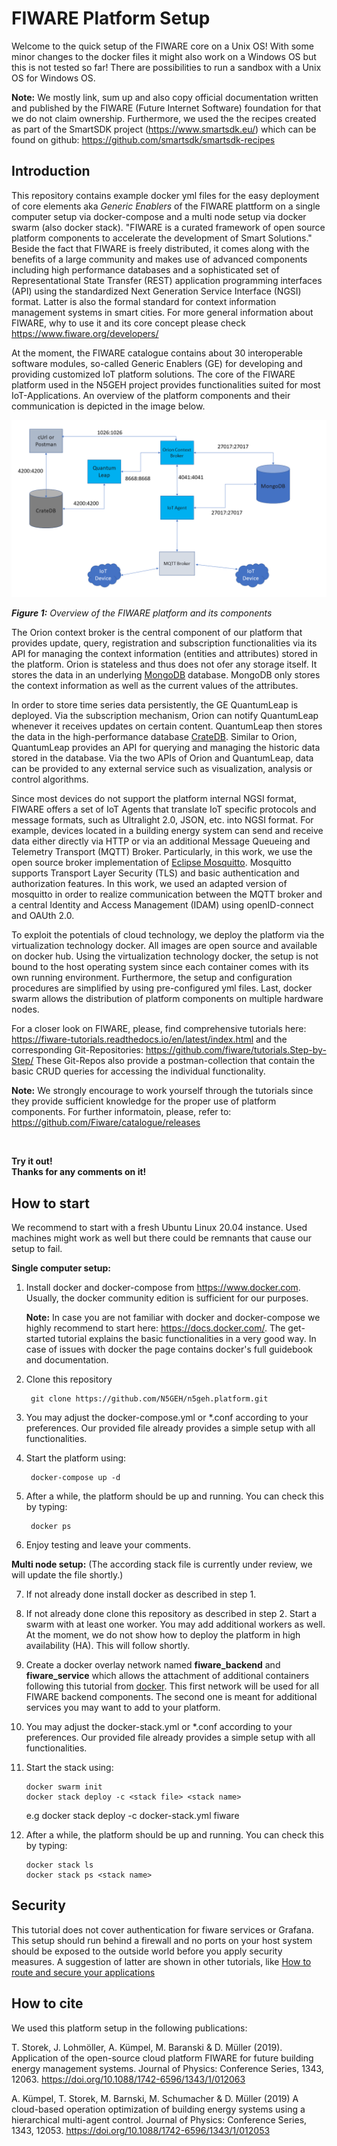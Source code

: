 # FIWARE Platform Setup

Welcome to the quick setup of the FIWARE core on a Unix OS! 
With some minor changes to the docker files it might also work on a Windows OS but this is not tested so far! There are possibilities to run a sandbox with a Unix OS for Windows OS.

**Note:** We mostly link, sum up and also copy official documentation written and published by the FIWARE (Future Internet Software) foundation for that we do not claim ownership. Furthermore, we used the the recipes created as part of the SmartSDK project (https://www.smartsdk.eu/) which can be found on github:
https://github.com/smartsdk/smartsdk-recipes

## Introduction

This repository contains example docker yml files for the easy deployment of core elements aka *Generic Enablers* of the FIWARE plattform on a single computer setup via docker-compose and a multi node setup via docker swarm (also docker stack).
"FIWARE is a curated framework of open source platform components to
 accelerate the development of Smart Solutions." 
 Beside the fact that FIWARE is freely distributed, it comes along with the benefits of a large community and makes use of advanced components including high performance databases and a sophisticated set of Representational State Transfer (REST) application programming interfaces (API) using the standardized Next Generation Service Interface (NGSI) format. Latter is also the formal standard for context information management systems in smart cities.
 For more general information about FIWARE, why to use it and its core concept please check https://www.fiware.org/developers/ <br>

At the moment, the FIWARE catalogue contains about 30 interoperable software modules, so-called Generic Enablers (GE) for developing and providing customized IoT platform solutions.
The core of the FIWARE platform used in the N5GEH project provides functionalities suited for most IoT-Applications. An overview of the platform components and their communication is depicted in the image below.
 
![Overview of the core generic enablers of fiware](docs/figures/Fiware.png)

***Figure 1:*** *Overview of the FIWARE platform and its components*


The Orion context broker is the central component of our platform that provides update, query, registration and subscription functionalities via its API for managing the context information (entities and attributes) stored in the platform.
Orion is stateless and thus does not ofer any storage itself. 
It stores the data in an underlying [MongoDB](https://www.mongodb.com/) database.
MongoDB only stores the context information as well as the current values of the attributes.

In order to store time series data persistently, the GE QuantumLeap is deployed. 
Via the subscription mechanism, Orion can notify QuantumLeap whenever it receives updates on certain content. QuantumLeap then stores the data in the high-performance database [CrateDB](https://crate.io/).
Similar to Orion, QuantumLeap provides an API for querying and managing the historic data stored in the database.
Via the two APIs of Orion and QuantumLeap, data can be provided to any external service such as visualization, analysis or control algorithms.

Since most devices do not support the platform internal NGSI format, FIWARE offers a set of IoT Agents that translate IoT specific protocols and message formats, such as Ultralight 2.0, JSON, etc. into NGSI format.
For example, devices located in a building energy system can send and receive data either directly via HTTP or via an additional Message Queueing and Telemetry Transport (MQTT) Broker.
Particularly, in this work, we use the open source broker implementation of [Eclipse Mosquitto](https://mosquitto.org/). 
Mosquitto supports Transport Layer Security (TLS) and basic authentication and authorization features.
In this work, we used an adapted version of mosquitto in order to realize communication between the MQTT broker and a central Identity and Access Management (IDAM) using openID-connect and OAUth 2.0. 

To exploit the potentials of cloud technology, we deploy the platform via the virtualization technology docker. 
All images are open source and available on docker hub.
Using the virtualization technology docker, the setup is not bound to the host operating system since each container comes with its own running environment. Furthermore, the setup and configuration procedures are simplified by using pre-configured yml files. Last, docker swarm allows the distribution of platform components on multiple hardware nodes.

 For a closer look on FIWARE, please, find comprehensive tutorials here:
 https://fiware-tutorials.readthedocs.io/en/latest/index.html and the corresponding Git-Repositories: https://github.com/fiware/tutorials.Step-by-Step/ 
 These Git-Repos also provide a postman-collection that contain the basic CRUD queries for accessing the individual functionality. 

**Note:** We strongly encourage to work yourself through the tutorials since they provide sufficient knowledge for the proper use of platform components. For further informatoin, please, refer to:
https://github.com/Fiware/catalogue/releases

<br>

**Try it out!<br>
Thanks for any comments on it!**

## How to start

We recommend to start with a fresh Ubuntu Linux 20.04 instance. Used machines might work as well but there could be remnants that cause our setup to fail.

**Single computer setup:**


1. Install docker and docker-compose from https://www.docker.com. Usually, the docker community edition is sufficient for our purposes. 


      **Note:** In case you are not familiar with docker and docker-compose we highly recommend to start here: https://docs.docker.com/. The get-started tutorial explains the basic functionalities in a very good way. In case of issues with docker the page contains docker's full guidebook and documentation.

2. Clone this repository

        git clone https://github.com/N5GEH/n5geh.platform.git

3. You may adjust the docker-compose.yml or *.conf according to your preferences. Our provided file already provides a simple setup with all functionalities.


4. Start the platform using:

        docker-compose up -d


5. After a while, the platform should be up and running. You can check this by typing:

        docker ps

6. Enjoy testing and leave your comments.


**Multi node setup:**
(The according stack file is currently under review, we will update the file shortly.)

7. If not already done install docker as described in step 1.


8. If not already done clone this repository as described in step 2.
Start a swarm with at least one worker. You may add additional workers as well. At the moment, we do not show how to deploy the platform in high availability (HA). This will follow shortly.


9. Create a docker overlay network named **fiware_backend** and **fiware_service** which allows the attachment of additional containers following this tutorial from [docker](https://docs.docker.com/network/network-tutorial-overlay/).
This first network will be used for all FIWARE backend components.
The second one is meant for additional services you may want to add to your platform.

10. You may adjust the docker-stack.yml or *.conf according to your preferences. Our provided file already provides a simple setup with all functionalities.

11. Start the stack using:

        docker swarm init
        docker stack deploy -c <stack file> <stack name> 

    e.g    docker stack deploy -c docker-stack.yml fiware


12. After a while, the platform should be up and running. You can check this by typing:
    
        docker stack ls
        docker stack ps <stack name>  

## Security

This tutorial does not cover authentication for fiware services or Grafana. 
This setup should run behind a firewall and no ports on your host system should be exposed to the outside world before you apply security measures.
A suggestion of latter are shown in other tutorials, like [How to route and secure your applications](https://github.com/N5GEH/n5geh.tutorials.route_and_secure_applications)

## How to cite

We used this platform setup in the following publications:

T. Storek, J. Lohmöller, A. Kümpel, M. Baranski & D. Müller (2019). Application of the open-source cloud platform FIWARE for future building energy management systems. Journal of Physics: Conference Series, 1343, 12063. https://doi.org/10.1088/1742-6596/1343/1/012063

A. Kümpel, T. Storek, M. Barnski, M. Schumacher & D. Müller (2019) A cloud-based operation optimization of building energy systems using a hierarchical multi-agent control. Journal of Physics: Conference Series, 1343, 12053. https://doi.org/10.1088/1742-6596/1343/1/012053
